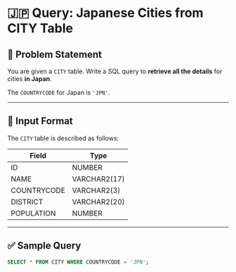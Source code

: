# 🇯🇵 Query: Japanese Cities from CITY Table

## 📝 Problem Statement

You are given a `CITY` table. Write a SQL query to **retrieve all the details** for cities **in Japan**.

The `COUNTRYCODE` for Japan is `'JPN'`.

---

## 🧾 Input Format

The `CITY` table is described as follows:

| Field        | Type         |
|--------------|--------------|
| ID           | NUMBER       |
| NAME         | VARCHAR2(17) |
| COUNTRYCODE  | VARCHAR2(3)  |
| DISTRICT     | VARCHAR2(20) |
| POPULATION   | NUMBER       |

---

## ✅ Sample Query

```sql
SELECT * FROM CITY WHERE COUNTRYCODE = 'JPN';
```